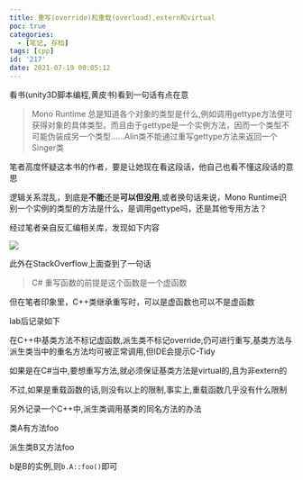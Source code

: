 ```yaml
---
title: 重写(override)和重载(overload),extern和virtual
poc: true
categories:
  - [笔记, 存档]
tags: [cpp]
id: '217'
date: 2021-07-19 00:05:12
---
```


看书(unity3D脚本编程,黄皮书)看到一句话有点在意

> Mono Runtime 总是知道各个对象的类型是什么,例如调用gettype方法便可获得对象的具体类型。而且由于gettype是一个实例方法，因而一个类型不可能伪装成另一个类型……Alin类不能通过重写gettype方法来返回一个Singer类

笔者高度怀疑这本书的作者，要是让她现在看这段话，他自己也看不懂这段话的意思

逻辑关系混乱，到底是**不能**还是**可以但没用**,或者换句话来说，Mono Runtime识别一个实例的类型的方法是什么，是调用gettype吗，还是其他专用方法？

经过笔者亲自反汇编相关库，发现如下内容

![](https://raw.githubusercontent.com/Valkierja/ALLPIC/main/img/202303181053625.png)

此外在StackOverflow上面查到了一句话

> C# 重写函数的前提是这个函数是一个虚函数

但在笔者印象里，C++类继承重写时，可以是虚函数也可以不是虚函数

lab后记录如下

在C++中基类方法不标记虚函数,派生类不标记override,仍可进行重写,基类方法与派生类当中的重名方法均可被正常调用,但IDE会提示C-Tidy

如果是在C#当中,要想重写方法,就必须保证基类方法是virtual的,且为非extern的

不过,如果是重载函数的话,则没有以上的限制,事实上,重载函数几乎没有什么限制

另外记录一个C++中,派生类调用基类的同名方法的办法

类A有方法foo

派生类B又方法foo

b是B的实例,则`b.A::foo()`即可